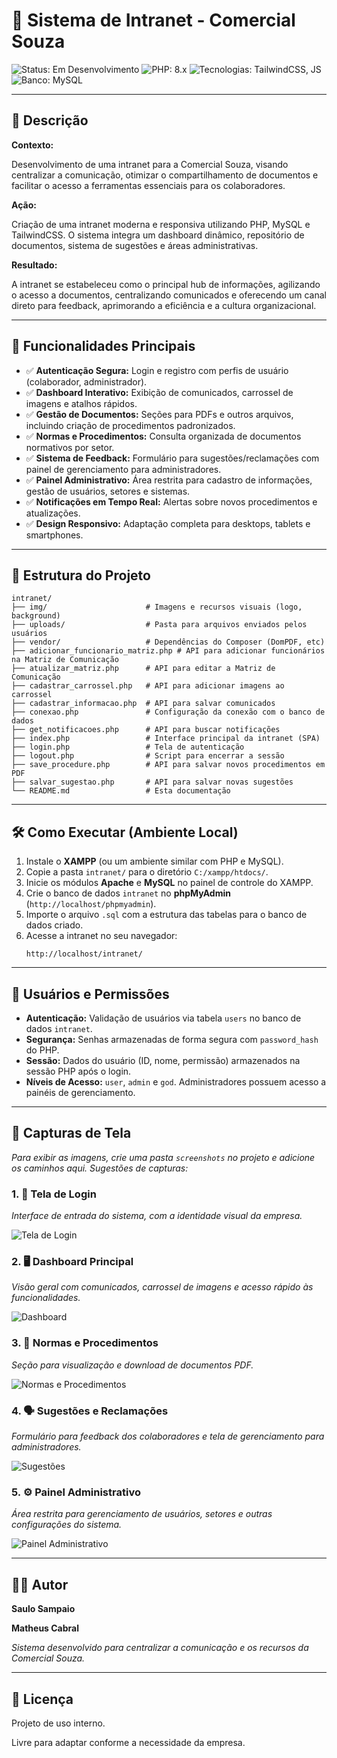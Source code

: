 # 🚀 Sistema de Intranet - Comercial Souza

![Status: Em Desenvolvimento](https://img.shields.io/badge/status-em%20desenvolvimento-yellow)
![PHP: 8.x](https://img.shields.io/badge/php-8.x-blue)
![Tecnologias: TailwindCSS, JS](https://img.shields.io/badge/tecnologias-TailwindCSS%20%26%20JS-green)
![Banco: MySQL](https://img.shields.io/badge/banco-MySQL-orange)

---

## 📝 Descrição

**Contexto:**

Desenvolvimento de uma intranet para a Comercial Souza, visando centralizar a comunicação, otimizar o compartilhamento de documentos e facilitar o acesso a ferramentas essenciais para os colaboradores.

**Ação:**

Criação de uma intranet moderna e responsiva utilizando PHP, MySQL e TailwindCSS. O sistema integra um dashboard dinâmico, repositório de documentos, sistema de sugestões e áreas administrativas.

**Resultado:**

A intranet se estabeleceu como o principal hub de informações, agilizando o acesso a documentos, centralizando comunicados e oferecendo um canal direto para feedback, aprimorando a eficiência e a cultura organizacional.

---

## 🔧 Funcionalidades Principais

- ✅ **Autenticação Segura:** Login e registro com perfis de usuário (colaborador, administrador).
- ✅ **Dashboard Interativo:** Exibição de comunicados, carrossel de imagens e atalhos rápidos.
- ✅ **Gestão de Documentos:** Seções para PDFs e outros arquivos, incluindo criação de procedimentos padronizados.
- ✅ **Normas e Procedimentos:** Consulta organizada de documentos normativos por setor.
- ✅ **Sistema de Feedback:** Formulário para sugestões/reclamações com painel de gerenciamento para administradores.
- ✅ **Painel Administrativo:** Área restrita para cadastro de informações, gestão de usuários, setores e sistemas.
- ✅ **Notificações em Tempo Real:** Alertas sobre novos procedimentos e atualizações.
- ✅ **Design Responsivo:** Adaptação completa para desktops, tablets e smartphones.

---

## 📁 Estrutura do Projeto

```
intranet/
├── img/                      # Imagens e recursos visuais (logo, background)
├── uploads/                  # Pasta para arquivos enviados pelos usuários
├── vendor/                   # Dependências do Composer (DomPDF, etc)
├── adicionar_funcionario_matriz.php # API para adicionar funcionários na Matriz de Comunicação
├── atualizar_matriz.php      # API para editar a Matriz de Comunicação
├── cadastrar_carrossel.php   # API para adicionar imagens ao carrossel
├── cadastrar_informacao.php  # API para salvar comunicados
├── conexao.php               # Configuração da conexão com o banco de dados
├── get_notificacoes.php      # API para buscar notificações
├── index.php                 # Interface principal da intranet (SPA)
├── login.php                 # Tela de autenticação
├── logout.php                # Script para encerrar a sessão
├── save_procedure.php        # API para salvar novos procedimentos em PDF
├── salvar_sugestao.php       # API para salvar novas sugestões
└── README.md                 # Esta documentação
```

---

## 🛠️ Como Executar (Ambiente Local)

1.  Instale o **XAMPP** (ou um ambiente similar com PHP e MySQL).
2.  Copie a pasta `intranet/` para o diretório `C:/xampp/htdocs/`.
3.  Inicie os módulos **Apache** e **MySQL** no painel de controle do XAMPP.
4.  Crie o banco de dados `intranet` no **phpMyAdmin** (`http://localhost/phpmyadmin`).
5.  Importe o arquivo `.sql` com a estrutura das tabelas para o banco de dados criado.
6.  Acesse a intranet no seu navegador:
    ```
    http://localhost/intranet/
    ```

---

## 🔐 Usuários e Permissões

-   **Autenticação:** Validação de usuários via tabela `users` no banco de dados `intranet`.
-   **Segurança:** Senhas armazenadas de forma segura com `password_hash` do PHP.
-   **Sessão:** Dados do usuário (ID, nome, permissão) armazenados na sessão PHP após o login.
-   **Níveis de Acesso:** `user`, `admin` e `god`. Administradores possuem acesso a painéis de gerenciamento.

---

## 📸 Capturas de Tela

*Para exibir as imagens, crie uma pasta `screenshots` no projeto e adicione os caminhos aqui. Sugestões de capturas:*

### 1. 🔐 Tela de Login

*Interface de entrada do sistema, com a identidade visual da empresa.*

![Tela de Login](screenshots/login.png)

### 2. 🖥️ Dashboard Principal

*Visão geral com comunicados, carrossel de imagens e acesso rápido às funcionalidades.*

![Dashboard](screenshots/dashboard.png)

### 3. 📂 Normas e Procedimentos

*Seção para visualização e download de documentos PDF.*

![Normas e Procedimentos](screenshots/documentos.png)

### 4. 🗣️ Sugestões e Reclamações

*Formulário para feedback dos colaboradores e tela de gerenciamento para administradores.*

![Sugestões](screenshots/sugestoes.png)

### 5. ⚙️ Painel Administrativo

*Área restrita para gerenciamento de usuários, setores e outras configurações do sistema.*

![Painel Administrativo](screenshots/admin.png)

---

## 👨‍💻 Autor

**Saulo Sampaio**

**Matheus Cabral**

*Sistema desenvolvido para centralizar a comunicação e os recursos da Comercial Souza.*

---

## 📄 Licença

Projeto de uso interno.

Livre para adaptar conforme a necessidade da empresa.